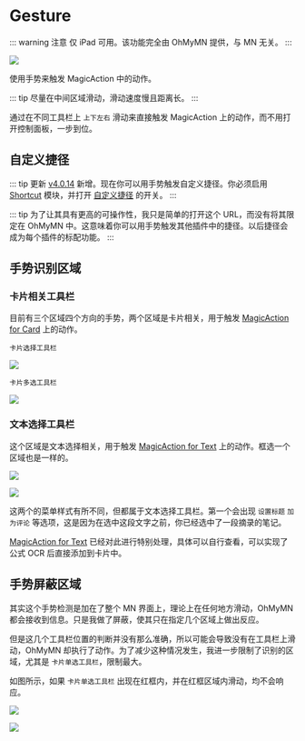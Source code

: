 <script setup>
import Shortcut from '/.vitepress/components/Shortcut.vue';
</script>
# Gesture

::: warning 注意
仅 iPad 可用。该功能完全由 OhMyMN 提供，与 MN 无关。
:::

![](https://testmnbbs.oss-cn-zhangjiakou.aliyuncs.com/pic/79b47e3272bf5eee9be5c5c9737ead591d312917.gif?x-oss-process=base_webp)

使用手势来触发 MagicAction 中的动作。

::: tip
尽量在中间区域滑动，滑动速度慢且距离长。
:::

通过在不同工具栏上 `上下左右` 滑动来直接触发 MagicAction 上的动作，而不用打开控制面板，一步到位。


## 自定义捷径
::: tip 更新
[v4.0.14](/update.md) 新增。现在你可以用手势触发自定义捷径。你必须启用 [Shortcut](shortcut.md) 模块，并打开 [自定义捷径](./shortcut.md#自定义捷径) 的开关。
:::

::: tip
为了让其具有更高的可操作性，我只是简单的打开这个 URL，而没有将其限定在 OhMyMN 中。这意味着你可以用手势触发其他插件中的捷径。以后捷径会成为每个插件的标配功能。
:::
## 手势识别区域


### 卡片相关工具栏

目前有三个区域四个方向的手势，两个区域是卡片相关，用于触发 [MagicAction for Card](magicaction4card.md) 上的动作。

`卡片选择工具栏`

![](https://testmnbbs.oss-cn-zhangjiakou.aliyuncs.com/pic20220731101445.png?x-oss-process=base_webp)

`卡片多选工具栏`

![](https://testmnbbs.oss-cn-zhangjiakou.aliyuncs.com/pic20220731101505.png?x-oss-process=base_webp)


### 文本选择工具栏

这个区域是文本选择相关，用于触发 [MagicAction for Text](magicaction4text.md) 上的动作。框选一个区域也是一样的。

![](https://testmnbbs.oss-cn-zhangjiakou.aliyuncs.com/pic20220731101552.png?x-oss-process=base_webp)

![](https://testmnbbs.oss-cn-zhangjiakou.aliyuncs.com/pic20220731101619.png?x-oss-process=base_webp)


这两个的菜单样式有所不同，但都属于文本选择工具栏。第一个会出现 `设置标题` `加为评论` 等选项，这是因为在选中这段文字之前，你已经选中了一段摘录的笔记。

[MagicAction for Text](magicaction4text.md) 已经对此进行特别处理，具体可以自行查看，可以实现了公式 OCR 后直接添加到卡片中。

## 手势屏蔽区域

其实这个手势检测是加在了整个 MN 界面上，理论上在任何地方滑动，OhMyMN 都会接收到信息。只是我做了屏蔽，使其只在指定几个区域上做出反应。

但是这几个工具栏位置的判断并没有那么准确，所以可能会导致没有在工具栏上滑动，OhMyMN 却执行了动作。为了减少这种情况发生，我进一步限制了识别的区域，尤其是 `卡片单选工具栏`，限制最大。

如图所示，如果 `卡片单选工具栏` 出现在红框内，并在红框区域内滑动，均不会响应。

![](https://testmnbbs.oss-cn-zhangjiakou.aliyuncs.com/pic20220731113055.png?x-oss-process=base_webp)

![](https://testmnbbs.oss-cn-zhangjiakou.aliyuncs.com/pic20220731113307.png?x-oss-process=base_webp)
